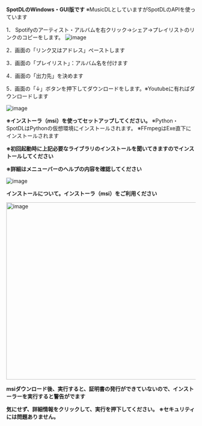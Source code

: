 **SpotDLのWindows・GUI版です**
※MusicDLとしていますがSpotDLのAPIを使っています

1． Spotifyのアーティスト・アルバムを右クリック→シェア→プレイリストのリンクのコピーをします。
![image](https://github.com/user-attachments/assets/9e4f2828-a267-412a-81eb-4aa5118f9e59)

2．画面の「リンク又はアドレス」ペーストします

3．画面の「プレイリスト」：アルバム名を付けます

4．画面の「出力先」を決めます

5．画面の「↓」ボタンを押下してダウンロードをします。※Youtubeに有ればダウンロードします

![image](https://github.com/aps-sys/SpotDLWin/assets/72966280/2aaf1b3d-d6d4-4a02-ac98-5b5d071e1181)

**※インストーラ（msi）を使ってセットアップしてください。**
※Python・SpotDLはPythonの仮想環境にインストールされます。
※FFmpegはExe直下にインストールされます

**※初回起動時に上記必要なライブラリのインストールを聞いてきますのでインストールしてください**

**※詳細はメニューバーのヘルプの内容を確認してください**

![image](https://github.com/aps-sys/SpotDLWin/assets/72966280/f3db9ef2-eea8-498e-81a9-a9f537fcad2b)

**インストールについて。インストーラ（msi）をご利用ください**

<img width="506" height="470" alt="image" src="https://github.com/user-attachments/assets/48bd43c9-f900-4857-bdc9-d0e66a415701" />

**msiダウンロード後、実行すると、証明書の発行ができていないので、インストーラーを実行すると警告がでます**

**気にせず、詳細情報をクリックして、実行を押下してください。**
**※セキュリティには問題ありません。**




